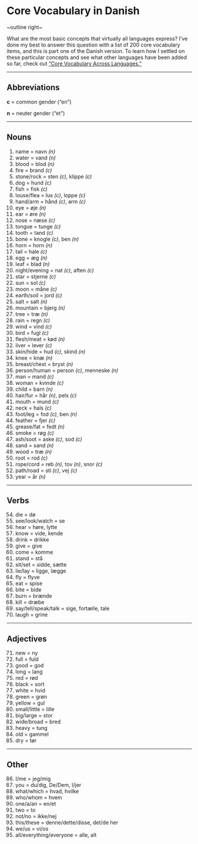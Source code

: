# Core Vocabulary in Danish

~outline right~

What are the most basic concepts that virtually all languages express? I’ve done my best to answer this question with a list of 200 core vocabulary items, and this is part one of the Danish version. To learn how I settled on these particular concepts and see what other languages have been added so far, check out [“Core Vocabulary Across Languages.”](/core-vocabulary)

---

## Abbreviations

**c** = common gender (“en”)

**n** = neuter gender (“et”)

---

## Nouns

1. name = navn *(n)*
2. water = vand *(n)*
3. blood = blod *(n)*
4. fire = brand *(c)*
5. stone/rock = sten *(c)*, klippe *(c)*
6. dog = hund *(c)*
7. fish = fisk *(c)*
8. louse/flea = lus *(c)*, loppe *(c)*
9. hand/arm = hånd *(c)*, arm *(c)*
10. eye = øje *(n)*
11. ear = øre *(n)*
12. nose = næse *(c)*
13. tongue = tunge *(c)*
14. tooth = tand *(c)*
15. bone = knogle *(c)*, ben *(n)*
16. horn = horn *(n)*
17. tail = hale *(c)*
18. egg = æg *(n)*
19. leaf = blad *(n)*
20. night/evening = nat *(c)*, aften *(c)*
21. star = stjerne *(c)*
22. sun = sol *(c)*
23. moon = måne *(c)*
24. earth/soil = jord *(c)*
25. salt = salt *(n)*
26. mountain = bjerg *(n)*
27. tree = træ *(n)*
28. rain = regn *(c)*
29. wind = vind *(c)*
30. bird = fugl *(c)*
31. flesh/meat = kød *(n)*
32. liver = lever *(c)*
33. skin/hide = hud *(c)*, skind *(n)*
34. knee = knæ *(n)*
35. breast/chest = bryst *(n)*
36. person/human = person *(c)*, menneske *(n)*
37. man = mand *(c)*
38. woman = kvinde *(c)*
39. child = barn *(n)*
40. hair/fur = hår *(n)*, pels *(c)*
41. mouth = mund *(c)*
42. neck = hals *(c)*
43. foot/leg = fod *(c)*, ben *(n)*
44. feather = fjer *(c)*
45. grease/fat = fedt *(n)*
46. smoke = røg *(c)*
47. ash/soot = aske *(c)*, sod *(c)*
48. sand = sand *(n)*
49. wood = træ *(n)*
50. root = rod *(c)*
51. rope/cord = reb *(n)*, tov *(n)*, snor *(c)*
52. path/road = sti *(c)*, vej *(c)*
53. year = år *(n)*

---

## Verbs

54. die = dø
55. see/look/watch = se
56. hear = høre, lytte
57. know = vide, kende
58. drink = drikke
59. give = give
60. come = komme
61. stand = stå
62. sit/set = sidde, sætte
63. lie/lay = ligge, lægge
64. fly = flyve
65. eat = spise
66. bite = bide
67. burn = brænde
68. kill = dræbe
69. say/tell/speak/talk = sige, fortælle, tale
70. laugh = grine

---

## Adjectives

71. new = ny
72. full = fuld
73. good = god
74. long = lang
75. red = rød
76. black = sort
77. white = hvid
78. green = grøn
79. yellow = gul
80. small/little = lille
81. big/large = stor
82. wide/broad = bred
83. heavy = tung
84. old = gammel
85. dry = tør

---

## Other

86. I/me = jeg/mig
87. you = du/dig, De/Dem, I/jer
88. what/which = hvad, hvilke
89. who/whom = hvem
90. one/a/an = en/et
91. two = to
92. not/no = ikke/nej
93. this/these = denne/dette/disse, det/de her
94. we/us = vi/os
95. all/everything/everyone = alle, alt

